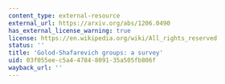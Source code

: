 ```yaml
---
content_type: external-resource
external_url: https://arxiv.org/abs/1206.0490
has_external_license_warning: true
license: https://en.wikipedia.org/wiki/All_rights_reserved
status: ''
title: 'Golod-Shafarevich groups: a survey'
uid: 03f055ee-c5a4-4784-8091-35a505fb806f
wayback_url: ''
---
```

